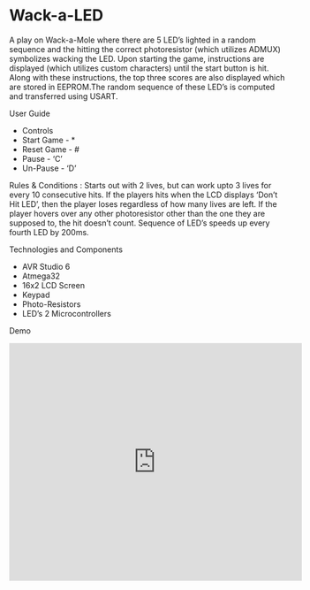 # Wack-a-LED

A play on Wack-a-Mole where there are 5 LED’s lighted in a random sequence and the hitting the correct photoresistor (which utilizes ADMUX) symbolizes wacking the LED. Upon starting the game, instructions are displayed (which utilizes custom characters) until the start button is hit. Along with these instructions, the top three scores are also displayed which are stored in EEPROM.The random sequence of these LED’s is computed and transferred using USART.

User Guide
- Controls
- Start Game - *
- Reset Game - #
- Pause - ‘C’
- Un-Pause - ‘D’

Rules & Conditions : Starts out with 2 lives, but can work upto 3 lives for every 10 consecutive hits.
If the players hits when the LCD displays ‘Don’t Hit LED’, then the player loses regardless of how many lives are left.
If the player hovers over any other photoresistor other than the one they are supposed to, the hit doesn’t count.
Sequence of LED’s speeds up every fourth LED by 200ms.

Technologies and Components
- AVR Studio 6
- Atmega32
- 16x2 LCD Screen
- Keypad
- Photo-Resistors
- LED’s
2 Microcontrollers


Demo
<iframe width="530" height="430" src="https://www.youtube.com/embed/2vQpdqegKcY" frameborder="0" allowfullscreen></iframe>	

